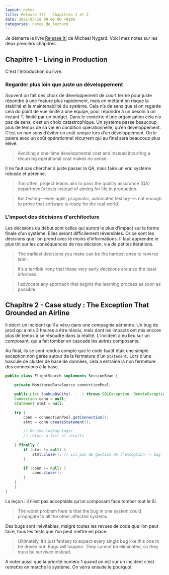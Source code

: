 ```yaml
---
layout: notes
title: Release It! - Chapitres 1 et 2
date: 2025-05-18 00:00:00 +0100
categories: notes_de_lecture
---
```

Je démarre le livre [Release It!](https://pragprog.com/titles/mnee2/release-it-second-edition/) de Michael Nygard. 
Voici mes notes sur les deux premièrs chapitres. 

## Chapitre 1 - Living in Production
C'est l'introduction du livre. 

### Regarder plus loin que juste un développement
Souvent on fait des choix de développement de court terme pour juste répondre à une feature plus rapidement, mais en mettant en risque la stabilité et la maintenabilité du système. 
Cela n’a de sens que si on regarde cela du point de vue limité à une équipe, pour répondre à un besoin à un instant T, limité par un budget. 
Dans le contexte d’une organisation cela n’a pas de sens, c’est un choix catastrophique. 
Un système passe beaucoup plus de temps de sa vie en condition opérationnelle, qu’en développement. 
C’est un non sens d’éviter un coût unique lors d’un développement. 
On le paiera avec un coût opérationnel récurrent qui au final sera beaucoup plus élevé. 

> Avoiding a one-time developmental cost and instead incurring a recurring operational cost makes no sense.

Il ne faut pas chercher à juste passer la QA, mais faire un vrai système robuste et pérenne. 

> Too often, project teams aim to pass the quality assurance (QA) department’s tests instead of aiming for life in production.

> But testing—even agile, pragmatic, automated testing—is not enough to prove that software is ready for the real world. 

### L'impact des décisions d'architecture

Les décisions du début sont celles qui auront le plus d’impact sur la forme finale d’un système. 
Elles seront difficilement réversibles. 
Or ce sont les décisions que l’on prend avec le moins d’informations. 
Il faut apprendre le plus tôt sur les conséquences de nos décision, via de petites itérations.

> The earliest decisions you make can be the hardest ones to reverse later. 

> It’s a terrible irony that these very early decisions are also the least informed. 

> I advocate any approach that begins the learning process as soon as possible

## Chapitre 2 - Case study : The Exception That Grounded an Airline

Il décrit un incident qu’il a vécu dans une compagnie aérienne. 
Un bug de prod qui a mis 3 heures a être résolu, mais dont les impacts ont mis encore plus de temps à se résoudre dans la réalité. 
L’incident a eu lieu sur un composant, qui a fait tomber en cascade les autres composants. 

Au final, ils se sont rendus compte que le code fautif était une simple exception non gérée autour de la fermeture d’un `Statement`. 
Lors d’une bascule de cluster de base de données, cela a entraîné la non fermeture des connexions à la base. 

```java
public class FlightSearch implements SessionBean {

    private MonitoredDataSource connectionPool;

    public List lookupByCity(. . .) throws SQLException, RemoteException {
    Connection conn = null;
    Statement stmt = null;

    try {
        conn = connectionPool.getConnection();
        stmt = conn.createStatement();

        // Do the lookup logic
        // return a list of results
        
    } finally {
        if (stmt != null) {
            stmt.close(); // ici pas de gestion de l'exception -> bug
        }

        if (conn != null) {
            conn.close();
        }
    }
    }
}
```

La leçon : il n’est pas acceptable qu’un composant face tomber tout le SI. 

> The worst problem here is that the bug in one system could propagate to all the other affected systems.

Des bugs sont inévitables, malgré toutes les revues de code que l’on peut faire, tous les tests que l’on peut mettre en place.

> Ultimately, it’s just fantasy to expect every single bug like this one to be driven out. 
> Bugs will happen. 
> They cannot be eliminated, so they must be survived instead.

A noter aussi que la priorité numéro 1 quand on est sur un incident c'est remettre en marche le système. 
On verra ensuite le pourquoi. 